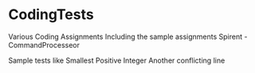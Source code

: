 # CodingTests
Various Coding Assignments Including the sample assignments
Spirent - CommandProcesseor

Sample tests like Smallest Positive Integer
Another conflicting line
